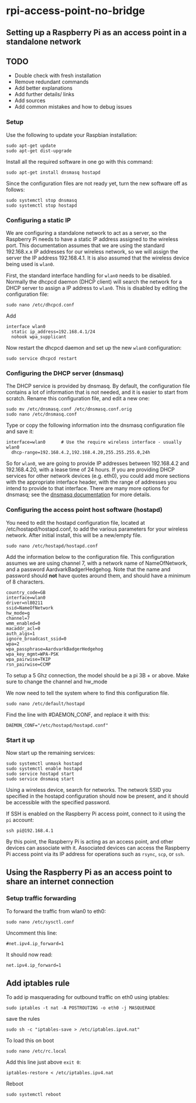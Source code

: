 # rpi-access-point-no-bridge

## Setting up a Raspberry Pi as an access point in a standalone network

## TODO
- Double check with fresh installation
- Remove redundant commands
- Add better explanations
- Add further details/ links
- Add sources
- Add common mistakes and how to debug issues

### Setup

Use the following to update your Raspbian installation:
```
sudo apt-get update
sudo apt-get dist-upgrade
```
Install all the required software in one go with this command: 
```
sudo apt-get install dnsmasq hostapd
```
Since the configuration files are not ready yet, turn the new software off as follows: 
```
sudo systemctl stop dnsmasq
sudo systemctl stop hostapd
```

### Configuring a static IP

We are configuring a standalone network to act as a server, so the Raspberry Pi needs to have a static IP address assigned to the wireless port. 
This documentation assumes that we are using the standard 192.168.x.x IP addresses for our wireless network, so we will assign the server the IP address 192.168.4.1. 
It is also assumed that the wireless device being used is `wlan0`.

First, the standard interface handling for `wlan0` needs to be disabled. Normally the dhcpcd daemon (DHCP client) will search the network for a DHCP server to assign a IP address to `wlan0`. This is disabled by editing the configuration file:

```
sudo nano /etc/dhcpcd.conf
```

Add 
```
interface wlan0
  static ip_address=192.168.4.1/24
  nohook wpa_supplicant
```

Now restart the dhcpcd daemon and set up the new `wlan0` configuration:

```
sudo service dhcpcd restart
```

### Configuring the DHCP server (dnsmasq)

The DHCP service is provided by dnsmasq. 
By default, the configuration file contains a lot of information that is not needed, and it is easier to start from scratch. 
Rename this configuration file, and edit a new one:

```
sudo mv /etc/dnsmasq.conf /etc/dnsmasq.conf.orig  
sudo nano /etc/dnsmasq.conf
```

Type or copy the following information into the dnsmasq configuration file and save it:

```
interface=wlan0      # Use the require wireless interface - usually wlan0
  dhcp-range=192.168.4.2,192.168.4.20,255.255.255.0,24h
```

So for `wlan0`, we are going to provide IP addresses between 192.168.4.2 and 192.168.4.20, with a lease time of 24 hours. 
If you are providing DHCP services for other network devices (e.g. eth0), you could add more sections with the appropriate interface header, 
with the range of addresses you intend to provide to that interface.
There are many more options for dnsmasq; see the [dnsmasq documentation](http://www.thekelleys.org.uk/dnsmasq/doc.html) for more details.

### Configuring the access point host software (hostapd)

You need to edit the hostapd configuration file, located at /etc/hostapd/hostapd.conf, to add the various parameters for your wireless network. 
After initial install, this will be a new/empty file.

```
sudo nano /etc/hostapd/hostapd.conf
```

Add the information below to the configuration file. 
This configuration assumes we are using channel 7, with a network name of NameOfNetwork, and a password AardvarkBadgerHedgehog. 
Note that the name and password should **not** have quotes around them, and should have a minimum of 8 characters.

```
country_code=GB
interface=wlan0
driver=nl80211
ssid=NameOfNetwork
hw_mode=g
channel=7
wmm_enabled=0
macaddr_acl=0
auth_algs=1
ignore_broadcast_ssid=0
wpa=2
wpa_passphrase=AardvarkBadgerHedgehog
wpa_key_mgmt=WPA-PSK
wpa_pairwise=TKIP
rsn_pairwise=CCMP
```

To setup a 5 Ghz connection, the model should be a pi 3B + or above. Make sure to change the channel and hw_mode


We now need to tell the system where to find this configuration file.

```
sudo nano /etc/default/hostapd
```

Find the line with #DAEMON_CONF, and replace it with this:

```
DAEMON_CONF="/etc/hostapd/hostapd.conf"
```

### Start it up

Now start up the remaining services:

```
sudo systemctl unmask hostapd
sudo systemctl enable hostapd
sudo service hostapd start  
sudo service dnsmasq start  
```

Using a wireless device, search for networks. The network SSID you specified in the hostapd configuration should now be present, and it should be accessible with the specified password.

If SSH is enabled on the Raspberry Pi access point, connect to it using the `pi` account:

```
ssh pi@192.168.4.1
```

By this point, the Raspberry Pi is acting as an access point, and other devices can associate with it. 
Associated devices can access the Raspberry Pi access point via its IP address for operations such as `rsync`, `scp`, or `ssh`.


## Using the Raspberry Pi as an access point to share an internet connection

### Setup traffic forwarding

To forward the traffic from wlan0 to eth0:

```
sudo nano /etc/sysctl.conf
```

Uncomment this line:
```
#net.ipv4.ip_forward=1
```

It should now read:
```
net.ipv4.ip_forward=1
```

## Add iptables rule

To add ip masquerading for outbound traffic on eth0 using iptables:

```
sudo iptables -t nat -A POSTROUTING -o eth0 -j MASQUERADE
```

save the rules
```
sudo sh -c "iptables-save > /etc/iptables.ipv4.nat"
```

To load this on boot
```
sudo nano /etc/rc.local
```

Add this line just above `exit 0`:

```
iptables-restore < /etc/iptables.ipv4.nat
```

Reboot
```
sudo systemctl reboot
```
